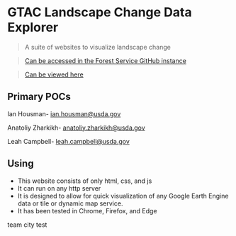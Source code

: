 # GTAC Landscape Change Data Explorer
> A suite of websites to visualize landscape change

> [Can be accessed in the Forest Service GitHub instance](https://code.fs.usda.gov/Forest-Service/landscape-change-data-explorer/)

> [Can be viewed here](https://code.fs.usda.gov/pages/Forest-Service/landscape-change-data-explorer/)


## Primary POCs

Ian Housman- ian.housman@usda.gov

Anatoliy Zharkikh- anatoliy.zharkikh@usda.gov

Leah Campbell- leah.campbell@usda.gov


## Using
* This website consists of only html, css, and js
* It can run on any http server 
* It is designed to allow for quick visualization of any Google Earth Engine data or tile or dynamic map service.
* It has been tested in Chrome, Firefox, and Edge
 

team city test
